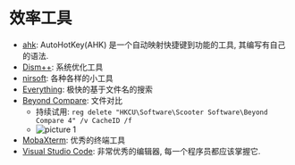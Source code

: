 # 效率工具

- [ahk](https://www.autohotkey.com/): AutoHotKey(AHK) 是一个自动映射快捷键到功能的工具, 其编写有自己的语法.
- [Dism++](https://www.chuyu.me/zh-Hans/): 系统优化工具
- [nirsoft](https://www.nirsoft.net/): 各种各样的小工具
- [Everything](https://www.voidtools.com/): 极快的基于文件名的搜索
- [Beyond Compare](https://www.scootersoftware.com/download.php): 文件对比
  - 持续试用: `reg delete "HKCU\Software\Scooter Software\Beyond Compare 4" /v CacheID /f`
  - ![picture 1](http://jn-image-bed-cdn.jqknono.com/effective-tools_474455efa3a8842b8df3e557302c3e6238f2d5fc81a4db351d0078354eb2654c.png)
- [MobaXterm](https://mobaxterm.mobatek.net/): 优秀的终端工具
- [Visual Studio Code](https://code.visualstudio.com/): 非常优秀的编辑器, 每一个程序员都应该掌握它.


